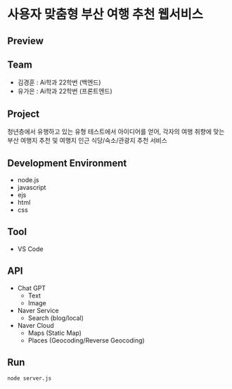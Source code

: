 # 사용자 맞춤형 부산 여행 추천 웹서비스
## Preview
## Team
- 김경훈 : Ai학과 22학번 (백엔드)
- 유가은 : Ai학과 22학번 (프론트엔드)
## Project
청년층에서 유행하고 있는 유형 테스트에서 아이디어를 얻어, 각자의 여행 취향에 맞는 부산 여행지 추천 및 여행지 인근 식당/숙소/관광지 추천 서비스
## Development Environment
- node.js
- javascript
- ejs
- html
- css
## Tool
- VS Code
## API
- Chat GPT
    - Text
    - Image
- Naver Service
  - Search (blog/local)
- Naver Cloud
  - Maps (Static Map)
  - Places (Geocoding/Reverse Geocoding)
## Run
```
node server.js
```
